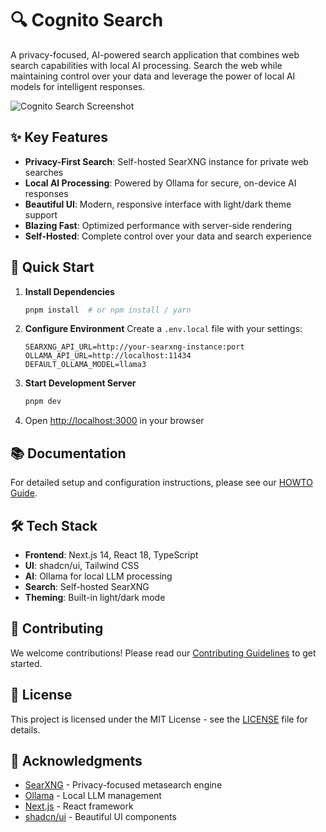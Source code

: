 # 🔍 Cognito Search

A privacy-focused, AI-powered search application that combines web search capabilities with local AI processing. Search the web while maintaining control over your data and leverage the power of local AI models for intelligent responses.

![Cognito Search Screenshot](https://via.placeholder.com/1200x600.png?text=Cognito+Search+Screenshot)

## ✨ Key Features

- **Privacy-First Search**: Self-hosted SearXNG instance for private web searches
- **Local AI Processing**: Powered by Ollama for secure, on-device AI responses
- **Beautiful UI**: Modern, responsive interface with light/dark theme support
- **Blazing Fast**: Optimized performance with server-side rendering
- **Self-Hosted**: Complete control over your data and search experience

## 🚀 Quick Start

1. **Install Dependencies**
   ```bash
   pnpm install  # or npm install / yarn
   ```

2. **Configure Environment**
   Create a `.env.local` file with your settings:
   ```env
   SEARXNG_API_URL=http://your-searxng-instance:port
   OLLAMA_API_URL=http://localhost:11434
   DEFAULT_OLLAMA_MODEL=llama3
   ```

3. **Start Development Server**
   ```bash
   pnpm dev
   ```

4. Open [http://localhost:3000](http://localhost:3000) in your browser

## 📚 Documentation

For detailed setup and configuration instructions, please see our [HOWTO Guide](HOWTO.md).

## 🛠 Tech Stack

- **Frontend**: Next.js 14, React 18, TypeScript
- **UI**: shadcn/ui, Tailwind CSS
- **AI**: Ollama for local LLM processing
- **Search**: Self-hosted SearXNG
- **Theming**: Built-in light/dark mode

## 🤝 Contributing

We welcome contributions! Please read our [Contributing Guidelines](CONTRIBUTING.md) to get started.

## 📄 License

This project is licensed under the MIT License - see the [LICENSE](LICENSE) file for details.

## 🙏 Acknowledgments

- [SearXNG](https://docs.searxng.org/) - Privacy-focused metasearch engine
- [Ollama](https://ollama.ai/) - Local LLM management
- [Next.js](https://nextjs.org/) - React framework
- [shadcn/ui](https://ui.shadcn.com/) - Beautiful UI components
